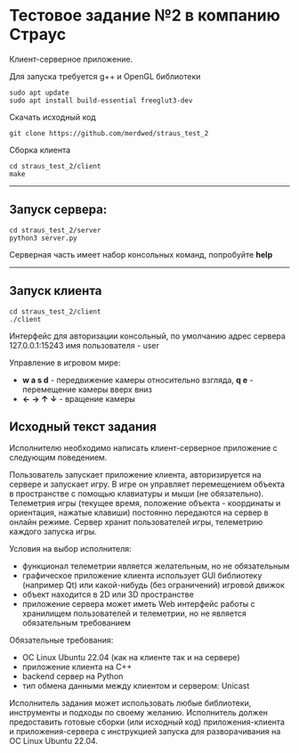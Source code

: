 # Тестовое задание №2 в компанию Страус 
Клиент-серверное приложение.

Для запуска требуется g++ и OpenGL библиотеки

    sudo apt update
    sudo apt install build-essential freeglut3-dev

Скачать исходный код
    
    git clone https://github.com/merdwed/straus_test_2

Сборка клиента
    
    cd straus_test_2/client
    make

---

## Запуск сервера:

    cd straus_test_2/server
    python3 server.py

Серверная часть имеет набор консольных команд, попробуйте **help**

---

## Запуск клиента

    cd straus_test_2/client
    ./client

Интерфейс для авторизации консольный, по умолчанию адрес сервера 127.0.0.1:15243 имя пользователя - user

Управление в игровом мире:
- **w a s d** - передвижение камеры относительно взгляда, **q e** - перемещение камеры вверх вниз
- **← → ↑ ↓** - вращение камеры


## Исходный текст задания
Исполнителю необходимо написать клиент-серверное приложение с следующим поведением.

Пользователь запускает приложение клиента, авторизируется на сервере и запускает игру.
В игре он управляет перемещением объекта в пространстве с помощью клавиатуры и мыши (не обязательно).
Телеметрия игры (текущее время, положение объекта - координаты и ориентация, нажатые клавиши) постоянно передаются на сервер в онлайн режиме.
Сервер хранит пользователей игры, телеметрию каждого запуска игры.

Условия на выбор исполнителя:
- функционал телеметрии является желательным, но не обязательным
- графическое приложение клиента использует GUI библиотеку (например Qt) или какой-нибудь (без ограничений) игровой движок
- объект находится в 2D или 3D пространстве
- приложение сервера может иметь Web интерфейс работы с хранилищем пользователей и телеметрии, но не является обязательным требованием

Обязательные требования:
- ОС Linux Ubuntu 22.04 (как на клиенте так и на сервере)
- приложение клиента на C++
- backend сервер на Python
- тип обмена данными между клиентом и сервером: Unicast

Исполнитель задания может использовать любые библиотеки, инструменты и подходы по своему желанию.
Исполнитель должен предоставить готовые сборки (или исходный код) приложения-клиента и приложения-сервера с инструкцией запуска для разворачивания на ОС Linux Ubuntu 22.04.